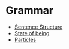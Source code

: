 # Grammar

- [Sentence Structure](sentence-structure.md)
- [State of being](state-of-being.md)
- [Particles](particles.md)
